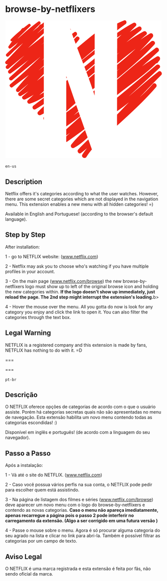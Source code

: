 # browse-by-netflixers
![Alt text](logo.png)

`en-us`

## Description
Netflix offers it's categories according to what the user watches. However, there are some secret categories which are not displayed in the navigation menu. This extension enables a new menu with all hidden categories! =)

Available in English and Portuguese! (according to the browser's default language).

## Step by Step
After installation:

1 - go to NETFLIX website: (www.netflix.com)

2 - Netflix may ask you to choose who's watching if you have multiple profiles in your account.

3 - On the main page (www.netflix.com/browse) the new browse-by-netflixers logo must show up to left of the original browse icon and holding the new categories within.
<b>If the logo doesn't show up immediately, just reload the page. The 2nd step might interrupt the extension's loading.</b>b>

4 - Hover the mouse over the menu. All you gotta do now is look for any category you enjoy and click the link to open it. You can also filter the categories through the text box.

## Legal Warning
NETFLIX is a registered company and this extension is made by fans, NETFLIX has nothing to do with it. =D

===

===


`pt-br`

## Descrição
O NETFLIX oferece opções de categorias de acordo com o que o usuário assiste. Porém há categorias secretas quais não são apresentadas no menu de navegação. Esta extensão habilita um novo menu contendo todas as categorias escondidas! :)

Disponível em inglês e português! (de acordo com a linguagem do seu navegador).

## Passo a Passo 
Após a instalação:

1 - Vá até o site do NETFLIX. (www.netflix.com) 

2 - Caso você possua vários perfis na sua conta, o NETFLIX pode pedir para escolher quem está assistindo.

3 - Na página de listagem dos filmes e séries (www.netflix.com/browse) deve aparecer um novo menu com o logo do browse-by-netflixers e contendo as novas categorias. 
<b>Caso o menu não apareça imediatamente, apenas recarregue a página pois o passo 2 pode interferir no carregamento da extensão. (Algo a ser corrigido em uma futura versão ) </b>

4 - Passe o mouse sobre o menu. Agora é só procurar alguma categoria do seu agrado na lista e clicar no link para abri-la.  Também é possível filtrar as categorias por um campo de texto.

## Aviso Legal
O NETFLIX é uma marca registrada e esta extensão é feita por fãs, não sendo oficial da marca.
